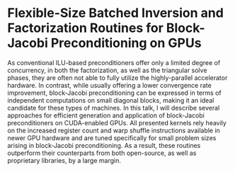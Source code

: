 # Flexible-Size Batched Inversion and Factorization Routines for Block-Jacobi Preconditioning on GPUs

As conventional ILU-based preconditioners offer only a limited degree of
concurrency, in both the factorization, as well as the triangular solve
phases, they are often not able to fully utilize the highly-parallel
accelerator hardware. In contrast, while usually offering a lower convergence
rate improvement, block-Jacobi preconditioning can be expressed in terms of
independent computations on small diagonal blocks, making it an ideal candidate
for these types of machines.
In this talk, I will describe several approaches for efficient generation and
application of block-Jacobi preconditioners on CUDA-enabled GPUs. All presented
kernels rely heavily on the increased register count and warp shuffle
instructions available in newer GPU hardware and are tuned specifically for
small problem sizes arising in block-Jacobi preconditioning. As a result, these
routines outperform their counterparts from both open-source, as well as
proprietary libraries, by a large margin.

